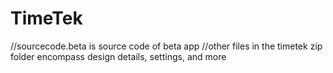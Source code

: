 # TimeTek
//sourcecode.beta is source code of beta app
//other files in the timetek zip folder encompass design details, settings, and more
